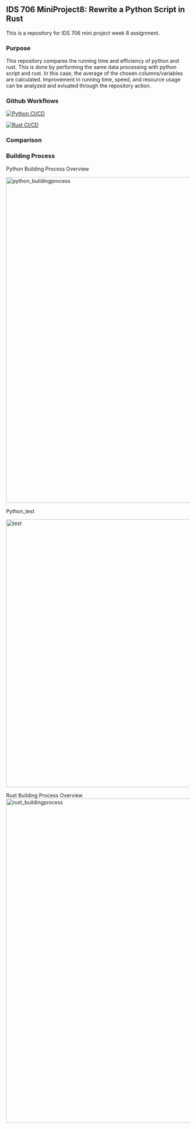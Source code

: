 ## IDS 706 MiniProject8: Rewrite a Python Script in Rust
This is a repository for IDS 706 mini project week 8 assignment.

### Purpose
This repository compares the running time and efficiency of python and rust. 
This is done by performing the same data processing with python script and rust.
In this case, the average of the chosen columns/variables are calculated. 
Improvement in running time, speed, and resource usage can be analyzed and
evluated through the repository action. 

### Github Workflows
[![Python CI/CD](https://github.com/nogibjj/MiniProject8_KellyTong/actions/workflows/pyCI.yml/badge.svg)](https://github.com/nogibjj/MiniProject8_KellyTong/actions/workflows/pyCI.yml)

[![Rust CI/CD](https://github.com/nogibjj/MiniProject8_KellyTong/actions/workflows/rustCI.yml/badge.svg)](https://github.com/nogibjj/MiniProject8_KellyTong/actions/workflows/rustCI.yml)

### Comparison

### Building Process
Python Building Process Overview

<img width="890" alt="python_buildingprocess" src="https://github.com/nogibjj/MiniProject8_KellyTong/assets/142815940/56618e34-0989-4fe6-b745-1dc5b2bdb36c">

Python_test

<img width="731" alt="test" src="https://github.com/nogibjj/MiniProject8_KellyTong/assets/142815940/c160b9e2-a61c-439d-8d3e-b793920e8e77">

Rust Building Process Overview
<img width="886" alt="rust_buildingprocess" src="https://github.com/nogibjj/MiniProject8_KellyTong/assets/142815940/9b5c00c9-542c-40cb-9ca4-100a8e3e4e00">
